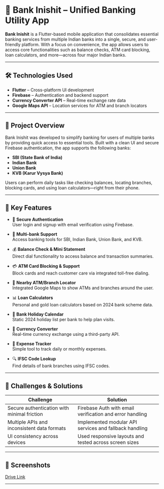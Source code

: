 # 🏦 Bank Inishit – Unified Banking Utility App

**Bank Inishit** is a Flutter-based mobile application that consolidates essential banking services from multiple Indian banks into a single, secure, and user-friendly platform. With a focus on convenience, the app allows users to access core functionalities such as balance checks, ATM card blocking, loan calculators, and more—across four major Indian banks.

---

## 🛠 Technologies Used

- **Flutter** – Cross-platform UI development  
- **Firebase** – Authentication and backend support  
- **Currency Converter API** – Real-time exchange rate data  
- **Google Maps API** – Location services for ATM and branch locators  

---

## 📱 Project Overview

Bank Inishit was developed to simplify banking for users of multiple banks by providing quick access to essential tools. Built with a clean UI and secure Firebase authentication, the app supports the following banks:

- **SBI (State Bank of India)**
- **Indian Bank**
- **Union Bank**
- **KVB (Karur Vysya Bank)**

Users can perform daily tasks like checking balances, locating branches, blocking cards, and using loan calculators—right from their phone.

---

## 🚀 Key Features

- 🔐 **Secure Authentication**  
  User login and signup with email verification using Firebase.

- 🏦 **Multi-bank Support**  
  Access banking tools for SBI, Indian Bank, Union Bank, and KVB.

- 💰 **Balance Check & Mini Statement**  
  Direct dial functionality to access balance and transaction summaries.

- 💳 **ATM Card Blocking & Support**  
  Block cards and reach customer care via integrated toll-free dialing.

- 📍 **Nearby ATM/Branch Locator**  
  Integrated Google Maps to show ATMs and branches around the user.

- 📊 **Loan Calculators**  
  Personal and gold loan calculators based on 2024 bank scheme data.

- 📅 **Bank Holiday Calendar**  
  Static 2024 holiday list per bank to help plan visits.

- 💱 **Currency Converter**  
  Real-time currency exchange using a third-party API.

- 💸 **Expense Tracker**  
  Simple tool to track daily or monthly expenses.

- 🔍 **IFSC Code Lookup**  
  Find details of bank branches using IFSC codes.

---

## 🧩 Challenges & Solutions

| Challenge | Solution |
|----------|----------|
| Secure authentication with minimal friction | Firebase Auth with email verification and error handling |
| Multiple APIs and inconsistent data formats | Implemented modular API services and fallback handling |
| UI consistency across devices | Used responsive layouts and tested across screen sizes |

---
## 📸 Screenshots

[Drive Link](https://drive.google.com/drive/folders/13j3pnF7rVRWrvD1OvyUghWhdSVP8HYQR?usp=drive_link)

---
